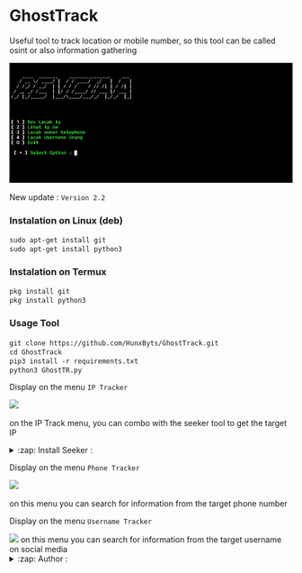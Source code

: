# GhostTrack
Useful tool to track location or mobile number, so this tool can be called osint or also information gathering

<img src="https://github.com/Revnotalone/ipgeocia/blob/main/Cia.jpg"/>

New update :
```Version 2.2```

### Instalation on Linux (deb)
```
sudo apt-get install git
sudo apt-get install python3
```

### Instalation on Termux
```
pkg install git
pkg install python3
```

### Usage Tool
```
git clone https://github.com/HunxByts/GhostTrack.git
cd GhostTrack
pip3 install -r requirements.txt
python3 GhostTR.py
```

Display on the menu ```IP Tracker```

<img src="https://github.com/Revnotalone/ipgeocia/blob/main/lacakip.jpg " />

on the IP Track menu, you can combo with the seeker tool to get the target IP
<details>
<summary>:zap: Install Seeker :</summary>
- <strong><a href="https://github.com/thewhiteh4t/seeker">Get Seeker</a></strong>
</details>

Display on the menu ```Phone Tracker```

<img src="https://github.com/Revnotalone/ipgeocia/blob/main/notrack.jpg" />

on this menu you can search for information from the target phone number

Display on the menu ```Username Tracker```

<img src="https://github.com/Revnotalone/ipgeocia/blob/main/trackusername.jpg"/>
on this menu you can search for information from the target username on social media

<details>
<summary>:zap: Author :</summary>
- <strong><a href="https://github.com/HunxByts">HunxByts</a></strong>
</details>
